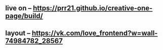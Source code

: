 ## live on – https://prr21.github.io/creative-one-page/build/ 

## layout – https://vk.com/love_frontend?w=wall-74984782_28567
